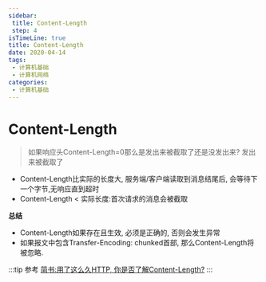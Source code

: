 ```yaml
---
sidebar:
 title: Content-Length
 step: 4
isTimeLine: true
title: Content-Length
date: 2020-04-14
tags:
 - 计算机基础
 - 计算机网络
categories:
 - 计算机基础
---
```

# Content-Length

>如果响应头Content-Length=0那么是发出来被截取了还是没发出来?
发出来被截取了

* Content-Length比实际的长度大, 服务端/客户端读取到消息结尾后, 会等待下一个字节,无响应直到超时
* Content-Length < 实际长度:首次请求的消息会被截取

**总结**
* Content-Length如果存在且生效, 必须是正确的, 否则会发生异常
* 如果报文中包含Transfer-Encoding: chunked首部, 那么Content-Length将被忽略.

:::tip 参考
[简书:用了这么久HTTP, 你是否了解Content-Length?](https://www.jianshu.com/p/ea12be063b2e)
:::

<comment/>